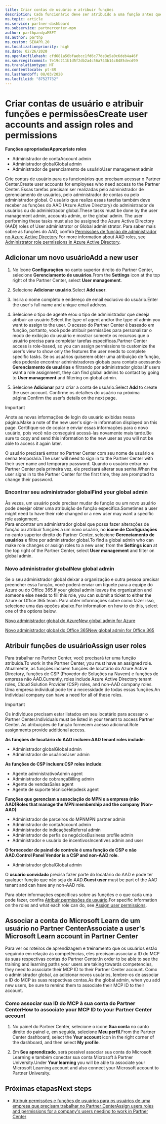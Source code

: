 ```yaml
---
title: Criar contas de usuário e atribuir funções
description: Cada funcionário deve ser atribuído a uma função antes que possa acessar o Partner Center. Saiba como criar contas de usuário, atribuir funções e definir permissões.
ms.topic: article
ms.service: partner-dashboard
ms.subservice: partnercenter-mpn
author: parthpandyaMSFT
ms.author: parthp
ms.custom: SEOAPR.20
ms.localizationpriority: high
ms.date: 02/26/2020
ms.openlocfilehash: cfd681a56bfaebcc1fd6c77de3e5a0c6deb4a46f
ms.sourcegitcommit: 7e19c211b1d5f2db2a4c56a743b14c8485decd99
ms.translationtype: HT
ms.contentlocale: pt-BR
ms.lasthandoff: 08/03/2020
ms.locfileid: "87527732"
---
```

# <a name="create-user-accounts-and-assign-roles-and-permissions"></a><span data-ttu-id="fdbaf-104">Criar contas de usuário e atribuir funções e permissões</span><span class="sxs-lookup"><span data-stu-id="fdbaf-104">Create user accounts and assign roles and permissions</span></span>

<span data-ttu-id="fdbaf-105">**Funções apropriadas**</span><span class="sxs-lookup"><span data-stu-id="fdbaf-105">**Appropriate roles**</span></span>

- <span data-ttu-id="fdbaf-106">Administrador de conta</span><span class="sxs-lookup"><span data-stu-id="fdbaf-106">Account admin</span></span>
- <span data-ttu-id="fdbaf-107">Administrador global</span><span class="sxs-lookup"><span data-stu-id="fdbaf-107">Global admin</span></span>
- <span data-ttu-id="fdbaf-108">Administrador de gerenciamento de usuário</span><span class="sxs-lookup"><span data-stu-id="fdbaf-108">User management admin</span></span>

<span data-ttu-id="fdbaf-109">Crie contas de usuário para os funcionários que precisam acessar o Partner Center.</span><span class="sxs-lookup"><span data-stu-id="fdbaf-109">Create user accounts for employees who need access to the Partner Center.</span></span> <span data-ttu-id="fdbaf-110">Essas tarefas precisam ser realizadas pelo administrador de gerenciamento de usuários, pelo administrador de contas ou pelo administrador global. O usuário que realiza essas tarefas também deve receber as funções do AAD (Azure Active Directory) do administrador de usuários ou do administrador global.</span><span class="sxs-lookup"><span data-stu-id="fdbaf-110">These tasks must be done by the user management admin, accounts admin, or the global admin. The user performing these tasks must also be assigned the Azure Active Directory (AAD) roles of User administrator or Global administrator.</span></span> <span data-ttu-id="fdbaf-111">Para saber mais sobre as funções do AAD, confira [Permissões de função de administrador no Azure Active Directory](https://docs.microsoft.com/azure/active-directory/users-groups-roles/directory-assign-admin-roles).</span><span class="sxs-lookup"><span data-stu-id="fdbaf-111">For more information about AAD roles, see [Administrator role permissions in Azure Active Directory](https://docs.microsoft.com/azure/active-directory/users-groups-roles/directory-assign-admin-roles).</span></span>


## <a name="add-a-new-user"></a><span data-ttu-id="fdbaf-112">Adicionar um novo usuário</span><span class="sxs-lookup"><span data-stu-id="fdbaf-112">Add a new user</span></span>

1. <span data-ttu-id="fdbaf-113">No ícone **Configurações** no canto superior direito do Partner Center, selecione **Gerenciamento de usuários**.</span><span class="sxs-lookup"><span data-stu-id="fdbaf-113">From the **Settings** icon at the top right of the Partner Center, select **User management**.</span></span>

2. <span data-ttu-id="fdbaf-114">Selecione **Adicionar usuário**.</span><span class="sxs-lookup"><span data-stu-id="fdbaf-114">Select **Add user**.</span></span>

3. <span data-ttu-id="fdbaf-115">Insira o nome completo e endereço de email exclusivo do usuário.</span><span class="sxs-lookup"><span data-stu-id="fdbaf-115">Enter the user's full name and unique email address.</span></span>

4. <span data-ttu-id="fdbaf-116">Selecione o tipo de agente e/ou o tipo de administrador que deseja atribuir ao usuário.</span><span class="sxs-lookup"><span data-stu-id="fdbaf-116">Select the type of agent and/or the type of admin you want to assign to the user.</span></span> <span data-ttu-id="fdbaf-117">O acesso do Partner Center é baseado em função, portanto, você pode atribuir permissões para personalizar o modo de exibição do usuário e mostrar somente os recursos que o usuário precisa para completar tarefas específicas.</span><span class="sxs-lookup"><span data-stu-id="fdbaf-117">Partner Center access is role-based, so you can assign permissions to customize the user's view to show only the features the user needs to complete specific tasks.</span></span>  <span data-ttu-id="fdbaf-118">Se os usuários quiserem obter uma atribuição de função, eles poderão encontrar administradores globais para contato acessando **Gerenciamento de usuários** e filtrando por administrador global.</span><span class="sxs-lookup"><span data-stu-id="fdbaf-118">If users want a role assignment, they can find global admins to contact by going to **User management** and filtering on global admin.</span></span>

5. <span data-ttu-id="fdbaf-119">Selecione **Adicionar** para criar a conta de usuário.</span><span class="sxs-lookup"><span data-stu-id="fdbaf-119">Select **Add** to create the user account.</span></span> <span data-ttu-id="fdbaf-120">Confirme os detalhes do usuário na próxima página.</span><span class="sxs-lookup"><span data-stu-id="fdbaf-120">Confirm the user's details on the next page.</span></span>

> [!IMPORTANT]  
> <span data-ttu-id="fdbaf-121">Anote as novas informações de login do usuário exibidas nessa página.</span><span class="sxs-lookup"><span data-stu-id="fdbaf-121">Make a note of the new user's sign-in information displayed on this page.</span></span> <span data-ttu-id="fdbaf-122">Certifique-se de copiar e enviar essas informações para o novo usuário, pois você não conseguirá acessá-las novamente mais tarde.</span><span class="sxs-lookup"><span data-stu-id="fdbaf-122">Be sure to copy and send this information to the new user as you will not be able to access it again later.</span></span> 


<span data-ttu-id="fdbaf-123">O usuário precisará entrar no Partner Center com seu nome de usuário e senha temporária.</span><span class="sxs-lookup"><span data-stu-id="fdbaf-123">The user will need to sign in to the Partner Center with their user name and temporary password.</span></span> <span data-ttu-id="fdbaf-124">Quando o usuário entrar no Partner Center pela primeira vez, ele precisará alterar sua senha.</span><span class="sxs-lookup"><span data-stu-id="fdbaf-124">When the user signs in to the Partner Center for the first time, they are prompted to change their password.</span></span> 


### <a name="find-your-global-admin"></a><span data-ttu-id="fdbaf-125">Encontrar seu administrador global</span><span class="sxs-lookup"><span data-stu-id="fdbaf-125">Find your global admin</span></span>

<span data-ttu-id="fdbaf-126">Às vezes, um usuário pode precisar mudar de função ou um novo usuário pode desejar obter uma atribuição de função específica.</span><span class="sxs-lookup"><span data-stu-id="fdbaf-126">Sometimes a user might need to have their role changed or a new user may want a specific role assignment.</span></span>  
<span data-ttu-id="fdbaf-127">Para encontrar um administrador global que possa fazer alterações de função ou atribuir funções a um novo usuário, no **ícone de Configurações** no canto superior direito do Partner Center, selecione **Gerenciamento de usuários** e filtre por administrador global.</span><span class="sxs-lookup"><span data-stu-id="fdbaf-127">To find a global admin who can make role changes or assign roles to a new user, from the **Settings icon** at the top right of the Partner Center, select **User management** and filter on global admin.</span></span> 


### <a name="new-global-admin"></a><span data-ttu-id="fdbaf-128">Novo administrador global</span><span class="sxs-lookup"><span data-stu-id="fdbaf-128">New global admin</span></span>

<span data-ttu-id="fdbaf-129">Se o seu administrador global deixar a organização e outra pessoa precisar preencher essa função, você poderá enviar um tíquete para a equipe do Azure ou do Office 365.</span><span class="sxs-lookup"><span data-stu-id="fdbaf-129">If your global admin leaves the organization and someone else needs to fill this role, you can submit a ticket to either the Azure or Office 365 team.</span></span> <span data-ttu-id="fdbaf-130">Para obter informações sobre como fazer isso, selecione uma das opções abaixo.</span><span class="sxs-lookup"><span data-stu-id="fdbaf-130">For information on how to do this, select one of the options below.</span></span>

[<span data-ttu-id="fdbaf-131">Novo administrador global do Azure</span><span class="sxs-lookup"><span data-stu-id="fdbaf-131">New global admin for Azure</span></span>](https://support.microsoft.com/help/4505981/what-to-do-if-the-only-admin-for-your-mpn-program-has-left-the-company)

[<span data-ttu-id="fdbaf-132">Novo administrador global do Office 365</span><span class="sxs-lookup"><span data-stu-id="fdbaf-132">New global admin for Office 365</span></span>](https://admin.microsoft.com/)


## <a name="assign-user-roles"></a><span data-ttu-id="fdbaf-133">Atribuir funções de usuário</span><span class="sxs-lookup"><span data-stu-id="fdbaf-133">Assign user roles</span></span>

<span data-ttu-id="fdbaf-134">Para trabalhar no Partner Center, você precisará ter uma função atribuída.</span><span class="sxs-lookup"><span data-stu-id="fdbaf-134">To work in the Partner Center, you must have an assigned role.</span></span>  <span data-ttu-id="fdbaf-135">Atualmente, as funções incluem funções de locatário do Azure Active Directory, funções de CSP (Provedor de Soluções na Nuvem) e funções de empresa não AAD.</span><span class="sxs-lookup"><span data-stu-id="fdbaf-135">Currently, roles include Azure Active Directory tenant roles, Cloud Solution Provider (CSP) roles, and non-AAD company roles.</span></span> <span data-ttu-id="fdbaf-136">Uma empresa individual pode ter a necessidade de todas essas funções.</span><span class="sxs-lookup"><span data-stu-id="fdbaf-136">An individual company can have a need for all of these roles.</span></span>

>[!Important]
><span data-ttu-id="fdbaf-137">Os indivíduos precisam estar listados em seu locatário para acessar o Partner Center.</span><span class="sxs-lookup"><span data-stu-id="fdbaf-137">Individuals must be listed in your tenant to access Partner Center.</span></span> <span data-ttu-id="fdbaf-138">As atribuições de função fornecem acesso adicional.</span><span class="sxs-lookup"><span data-stu-id="fdbaf-138">Role assignments provide additional access.</span></span>


<span data-ttu-id="fdbaf-139">**As funções de locatário do AAD incluem**:</span><span class="sxs-lookup"><span data-stu-id="fdbaf-139">**AAD tenant roles include**:</span></span>
- <span data-ttu-id="fdbaf-140">Administrador global</span><span class="sxs-lookup"><span data-stu-id="fdbaf-140">Global admin</span></span>
- <span data-ttu-id="fdbaf-141">Administrador de usuários</span><span class="sxs-lookup"><span data-stu-id="fdbaf-141">User admin</span></span>

<span data-ttu-id="fdbaf-142">**As funções do CSP incluem**:</span><span class="sxs-lookup"><span data-stu-id="fdbaf-142">**CSP roles include**:</span></span>
- <span data-ttu-id="fdbaf-143">Agente administrativo</span><span class="sxs-lookup"><span data-stu-id="fdbaf-143">Admin agent</span></span>
- <span data-ttu-id="fdbaf-144">Administrador de cobrança</span><span class="sxs-lookup"><span data-stu-id="fdbaf-144">Billing admin</span></span>
- <span data-ttu-id="fdbaf-145">Agente de vendas</span><span class="sxs-lookup"><span data-stu-id="fdbaf-145">Sales agent</span></span>
- <span data-ttu-id="fdbaf-146">Agente de suporte técnico</span><span class="sxs-lookup"><span data-stu-id="fdbaf-146">Helpdesk agent</span></span>

<span data-ttu-id="fdbaf-147">**Funções que gerenciam a associação do MPN e a empresa (não AAD)**</span><span class="sxs-lookup"><span data-stu-id="fdbaf-147">**Roles that manage the MPN membership and the company (Non-AAD)**</span></span>
- <span data-ttu-id="fdbaf-148">Administrador de parceiros do MPN</span><span class="sxs-lookup"><span data-stu-id="fdbaf-148">MPN partner admin</span></span>
- <span data-ttu-id="fdbaf-149">Administrador de conta</span><span class="sxs-lookup"><span data-stu-id="fdbaf-149">Account admin</span></span>
- <span data-ttu-id="fdbaf-150">Administrador de indicações</span><span class="sxs-lookup"><span data-stu-id="fdbaf-150">Referral admin</span></span>
- <span data-ttu-id="fdbaf-151">Administrador de perfis de negócios</span><span class="sxs-lookup"><span data-stu-id="fdbaf-151">Business profile admin</span></span>
- <span data-ttu-id="fdbaf-152">Administrador e usuário de incentivos</span><span class="sxs-lookup"><span data-stu-id="fdbaf-152">Incentives admin and user</span></span>

<span data-ttu-id="fdbaf-153">**O fornecedor de painel de controle é uma função de CSP e não AAD**.</span><span class="sxs-lookup"><span data-stu-id="fdbaf-153">**Control Panel Vendor is a CSP and non-AAD role**.</span></span>
- <span data-ttu-id="fdbaf-154">Administrador global</span><span class="sxs-lookup"><span data-stu-id="fdbaf-154">Global admin</span></span>

<span data-ttu-id="fdbaf-155">O **usuário convidado** precisa fazer parte do locatário do AAD e pode ter qualquer função que não seja do AAD.</span><span class="sxs-lookup"><span data-stu-id="fdbaf-155">**Guest user** must be part of the AAD tenant and can have any non-AAD role.</span></span>

<span data-ttu-id="fdbaf-156">Para obter informações específicas sobre as funções e o que cada uma pode fazer, confira [Atribuir permissões de usuário](permissions-overview.md).</span><span class="sxs-lookup"><span data-stu-id="fdbaf-156">For specific information on the roles and what each role can do, see [Assign user permissions](permissions-overview.md).</span></span>

## <a name="associate-a-users-microsoft-learn-account-in-partner-center"></a><span data-ttu-id="fdbaf-157">Associar a conta do Microsoft Learn de um usuário no Partner Center</span><span class="sxs-lookup"><span data-stu-id="fdbaf-157">Associate a user's Microsoft Learn account in Partner Center</span></span>

<span data-ttu-id="fdbaf-158">Para ver os roteiros de aprendizagem e treinamento que os usuários estão seguindo em relação às competências, eles precisam associar a ID do MCP às suas respectivas contas do Partner Center.</span><span class="sxs-lookup"><span data-stu-id="fdbaf-158">In order to be able to see the training and learning paths your users are taking towards competencies, they need to associate their MCP ID to their Partner Center account.</span></span> <span data-ttu-id="fdbaf-159">Como o administrador global, ao adicionar novos usuários, lembre-os de associar a ID do MCP às suas respectivas contas.</span><span class="sxs-lookup"><span data-stu-id="fdbaf-159">As the global admin, when you add new users, be sure to remind them to associate their MCP ID to their account.</span></span> 

### <a name="how-to-associate-your-mcp-id-to-your-partner-center-account"></a><span data-ttu-id="fdbaf-160">Como associar sua ID do MCP à sua conta do Partner Center</span><span class="sxs-lookup"><span data-stu-id="fdbaf-160">How to associate your MCP ID to your Partner Center account</span></span>

1. <span data-ttu-id="fdbaf-161">No painel do Partner Center, selecione o ícone **Sua conta** no canto direito do painel e, em seguida, selecione **Meu perfil**.</span><span class="sxs-lookup"><span data-stu-id="fdbaf-161">From the Partner Center dashboard, select the **Your account** icon in the right corner of the dashboard, and then select **My profile**.</span></span>

2. <span data-ttu-id="fdbaf-162">Em **Seu aprendizado**, será possível associar sua conta do Microsoft Learning e também conectar sua conta Microsoft à Partner University.</span><span class="sxs-lookup"><span data-stu-id="fdbaf-162">Under **Your learning** you will be able to associate your Microsoft Learning account and also connect your Microsoft account to Partner University.</span></span>

## <a name="next-steps"></a><span data-ttu-id="fdbaf-163">Próximas etapas</span><span class="sxs-lookup"><span data-stu-id="fdbaf-163">Next steps</span></span>

- [<span data-ttu-id="fdbaf-164">Atribuir permissões e funções de usuários para os usuários de uma empresa que precisam trabalhar no Partner Center</span><span class="sxs-lookup"><span data-stu-id="fdbaf-164">Assign users roles and permissions for a company's users needing to work in Partner Center</span></span>](permissions-overview.md)